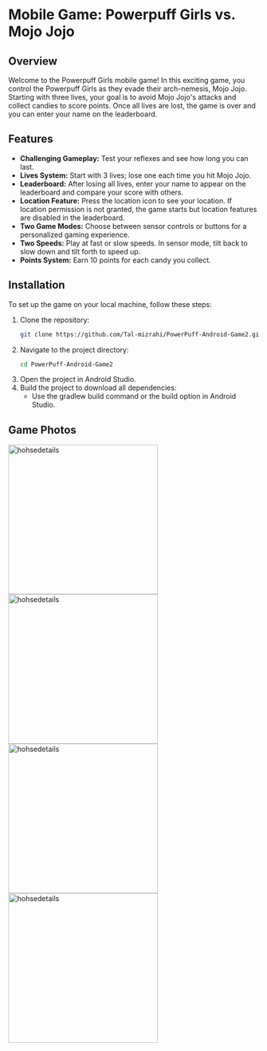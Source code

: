 # Mobile Game: Powerpuff Girls vs. Mojo Jojo

## Overview
Welcome to the Powerpuff Girls mobile game! In this exciting game, you control the Powerpuff Girls as they evade their arch-nemesis, Mojo Jojo. Starting with three lives, your goal is to avoid Mojo Jojo's attacks and collect candies to score points. Once all lives are lost, the game is over and you can enter your name on the leaderboard.

## Features
- **Challenging Gameplay:** Test your reflexes and see how long you can last.
- **Lives System:** Start with 3 lives; lose one each time you hit Mojo Jojo.
- **Leaderboard:** After losing all lives, enter your name to appear on the leaderboard and compare your score with others.
- **Location Feature:** Press the location icon to see your location. If location permission is not granted, the game starts but location features are disabled in the leaderboard.
- **Two Game Modes:** Choose between sensor controls or buttons for a personalized gaming experience.
- **Two Speeds:** Play at fast or slow speeds. In sensor mode, tilt back to slow down and tilt forth to speed up.
- **Points System:** Earn 10 points for each candy you collect.

## Installation
To set up the game on your local machine, follow these steps:

1. Clone the repository:
   ```bash
   git clone https://github.com/Tal-mizrahi/PowerPuff-Android-Game2.git
2. Navigate to the project directory:
   ```bash
   cd PowerPuff-Android-Game2
3. Open the project in Android Studio.
4. Build the project to download all dependencies:
   - Use the gradlew build command or the build option in Android Studio.
  
## Game Photos
<img src="https://github.com/user-attachments/assets/d1915bb4-c847-48f3-ae18-159e58981645" alt="hohsedetails" width="300">
<img src="https://github.com/user-attachments/assets/6bb7f973-4dc5-41f8-a4bf-7b97c2b0bef2" alt="hohsedetails" width="300">
<img src="https://github.com/user-attachments/assets/c985b04c-ce7d-4eb3-9ce4-6e876cf2af81" alt="hohsedetails" width="300">
<img src="https://github.com/user-attachments/assets/bb4b44b3-5486-4eec-8dbf-b1ea2542e77a" alt="hohsedetails" width="300">



